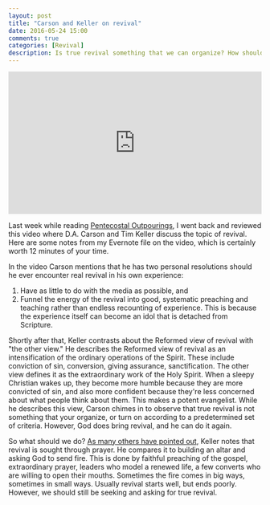 ```yaml
---
layout: post
title: "Carson and Keller on revival"
date: 2016-05-24 15:00
comments: true
categories: [Revival]
description: Is true revival something that we can organize? How should we pray for it? Carson and Keller provide their reflections.
---
```


<style>.embed-container { position: relative; padding-bottom: 56.25%; height: 0; overflow: hidden; max-width: 100%; } .embed-container iframe, .embed-container object, .embed-container embed { position: absolute; top: 0; left: 0; width: 100%; height: 100%; }</style><div class='embed-container'><iframe src='https://player.vimeo.com/video/98333778?byline=0' frameborder='0' webkitAllowFullScreen mozallowfullscreen allowFullScreen></iframe></div>

Last week while reading [Pentecostal Outpourings]({{site.url}}/blog/2016/05/20/book-review-pentecostal-outpourings-revival-and-the-reformed-tradition/), I went back and reviewed this video where D.A. Carson and Tim Keller discuss the topic of revival. Here are some notes from my Evernote file on the video, which is certainly worth 12 minutes of your time.

In the video Carson mentions that he has two personal resolutions should he ever encounter real revival in his own experience:

1. Have as little to do with the media as possible, and
2. Funnel the energy of the revival into good, systematic preaching and teaching rather than endless recounting of experience. This is because the experience itself can become an idol that is detached from Scripture.

Shortly after that, Keller contrasts about the Reformed view of revival with "the other view." He describes the Reformed view of revival as an intensification of the ordinary operations of the Spirit. These include conviction of sin, conversion, giving assurance, sanctification. The other view defines it as the extraordinary work of the Holy Spirit. When a sleepy Christian wakes up, they become more humble because they are more convicted of sin, and also more confident because they're less concerned about what people think about them. This makes a potent evangelist. While he describes this view, Carson chimes in to observe that true revival is not something that your organize, or turn on according to a predetermined set of criteria. However, God does bring revival, and he can do it again.

So what should we do? [As many others have pointed out]({{site.url}}/blog/2016/05/20/book-review-pentecostal-outpourings-revival-and-the-reformed-tradition/), Keller notes that revival is sought through prayer. He compares it to building an altar and asking God to send fire. This is done by faithful preaching of the gospel, extraordinary prayer, leaders who model a renewed life, a few converts who are willing to open their mouths. Sometimes the fire comes in big ways, sometimes in small ways. Usually revival starts well, but ends poorly. However, we should still be seeking and asking for true revival. 
